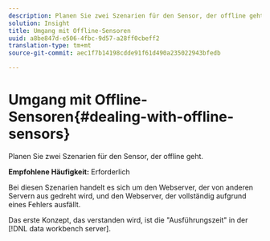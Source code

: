```yaml
---
description: Planen Sie zwei Szenarien für den Sensor, der offline geht.
solution: Insight
title: Umgang mit Offline-Sensoren
uuid: a8be847d-e506-4fbc-9d57-a28ff0cbeff2
translation-type: tm+mt
source-git-commit: aec1f7b14198cdde91f61d490a235022943bfedb

---
```



# Umgang mit Offline-Sensoren{#dealing-with-offline-sensors}

Planen Sie zwei Szenarien für den Sensor, der offline geht.

**Empfohlene Häufigkeit:** Erforderlich

Bei diesen Szenarien handelt es sich um den Webserver, der von anderen Servern aus gedreht wird, und den Webserver, der vollständig aufgrund eines Fehlers ausfällt.

Das erste Konzept, das verstanden wird, ist die &quot;Ausführungszeit&quot; in der [!DNL data workbench server].
